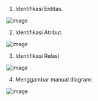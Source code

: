 1. Identifikasi Entitas.

![image](https://github.com/Zahwaaa07/praktikum.md/assets/160214330/88d69277-d8f3-4028-9f19-99ac5500c59e)

2. Identifikasi Atribut.

![image](https://github.com/Zahwaaa07/praktikum.md/assets/160214330/1f3fcd0e-0cc1-4be8-b3d8-ac1ee7876f81)

3. Identifikasi Relasi

![image](https://github.com/Zahwaaa07/praktikum.md/assets/160214330/7a891584-fb84-47b1-bf3a-8d5047454901)

4. Menggambar manual diagram:

![image](https://github.com/Zahwaaa07/praktikum.md/assets/160214330/cd50a07c-1ccb-42e4-8493-f8c0b02c180e)
